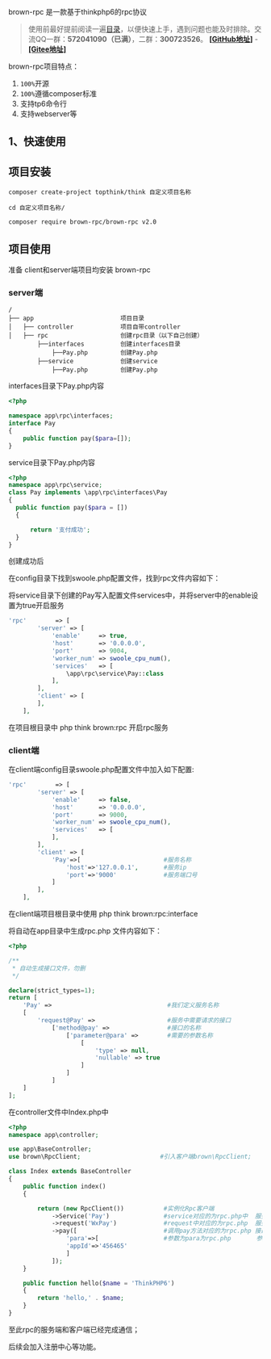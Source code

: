 brown-rpc 是一款基于thinkphp6的rpc协议



> 使用前最好提前阅读一遍[目录](#目录)，以便快速上手，遇到问题也能及时排除。交流QQ一群：**572041090（已满）**，二群：**300723526**。
> [**[GitHub地址]**](https://github.com/yeszao/dnmp) -
> [**[Gitee地址]**](https://gitee.com/yeszao/dnmp)

brown-rpc项目特点：

1. `100%`开源
2. `100%`遵循composer标准
3. 支持tp6命令行
4. 支持webserver等

## 1、快速使用

## 项目安装

 ```
 composer create-project topthink/think 自定义项目名称
 
 cd 自定义项目名称/
 
 composer require brown-rpc/brown-rpc v2.0
 ```



## 项目使用

准备 client和server端项目均安装 brown-rpc

### server端

```
/
├── app                        项目目录
│   ├── controller             项目自带controller
│   ├── rpc   				   创建rpc目录（以下自己创建）
		├──interfaces          创建interfaces目录      
        	├──Pay.php		   创建Pay.php
        ├──service             创建service
        	├──Pay.php		   创建Pay.php
```



interfaces目录下Pay.php内容

```php
<?php

namespace app\rpc\interfaces;
interface Pay
{
    public function pay($para=[]);
}
```

service目录下Pay.php内容

```php
<?php
namespace app\rpc\service;
class Pay implements \app\rpc\interfaces\Pay
{
  public function pay($para = [])
  {

      return '支付成功';
  }
}
```

创建成功后



在config目录下找到swoole.php配置文件，找到rpc文件内容如下：

将service目录下创建的Pay写入配置文件services中，并将server中的enable设置为true开启服务

```php
'rpc'        => [
        'server' => [
            'enable'     => true,
            'host'       => '0.0.0.0',
            'port'       => 9004,
            'worker_num' => swoole_cpu_num(),
            'services'   => [
                \app\rpc\service\Pay::class
            ],
        ],
        'client' => [
        ],
    ],
```



在项目根目录中 php think brown:rpc 开启rpc服务



### client端

在client端config目录swoole.php配置文件中加入如下配置:

```php
'rpc'        => [
        'server' => [
            'enable'     => false,
            'host'       => '0.0.0.0',
            'port'       => 9000,
            'worker_num' => swoole_cpu_num(),
            'services'   => [
            ],
        ],
        'client' => [
            'Pay'=>[                       #服务名称
                'host'=>'127.0.0.1',       #服务ip
                'port'=>'9000'             #服务端口号
            ]
        ],
    ],
```



在client端项目根目录中使用 php think brown:rpc:interface

将自动在app目录中生成rpc.php 文件内容如下：

```php
<?php

/**
 * 自动生成接口文件，勿删
 */

declare(strict_types=1);
return [
    'Pay' =>   								#我们定义服务名称
   	[
        'request@Pay' => 					#服务中需要请求的接口
        	['method@pay' => 				#接口的名称
             	['parameter@para' =>        #需要的参数名称
                 	[	
                     	'type' => null, 
                        'nullable' => true
                    ]
                ]
            ]
    ]
];
```



在controller文件中Index.php中

```php
<?php
namespace app\controller;

use app\BaseController;
use brown\RpcClient;                      #引入客户端brown\RpcClient; 

class Index extends BaseController
{
    public function index()
    {

        return (new RpcClient())           #实例化Rpc客户端
            ->Service('Pay')               #service对应的为rpc.php中  服务名称
            ->request('WxPay')             #request中对应的为rpc.php  服务中需要请求的接口
            ->pay([                        #调用pay方法对应的为rpc.php 接口的名称
                'para'=>[                  #参数为para为rpc.php       参数名称
            	'appId'=>'456465'          
                ]
            ]);
    }

    public function hello($name = 'ThinkPHP6')
    {
        return 'hello,' . $name;
    }
}

```



至此rpc的服务端和客户端已经完成通信；



后续会加入注册中心等功能。